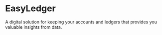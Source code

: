 # EasyLedger
A digital solution for keeping your accounts and ledgers that provides you valuable insights from data.
